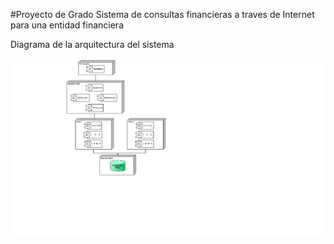 #Proyecto de Grado
Sistema de consultas financieras a traves de Internet para una entidad financiera

Diagrama de la arquitectura del sistema

<p align="center">
    <img src="./docs/architecture.png" alt="Diagrama UML de la arquitectura del sitema" title="Diagrama UML de la arquitectura del sitema">
</p>
